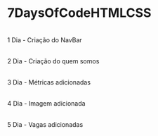 # 7DaysOfCodeHTMLCSS

<br>1 Dia - Criação do NavBar<br/>


<br>2 Dia - Criação do quem somos<br/>

<br>3 Dia - Métricas adicionadas<br/>

<br>4 Dia - Imagem adicionada<br/>

<br>5 Dia - Vagas adicionadas<br/>